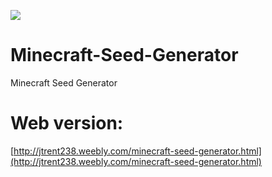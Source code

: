 ![](http://jtrent238.weebly.com/uploads/3/7/1/0/37102619/923217615d59d408e81c1d8885c0d2b98d4e335bda39a3ee5e6b4b0d3255bfef95601890afd80709da39a3ee5e6b4b0d3255bfef95601890afd807094f8317a4bbf8db512da52d909b83e580_orig.png)
# Minecraft-Seed-Generator
Minecraft Seed Generator

# Web version: 
[http://jtrent238.weebly.com/minecraft-seed-generator.html](http://jtrent238.weebly.com/minecraft-seed-generator.html)
